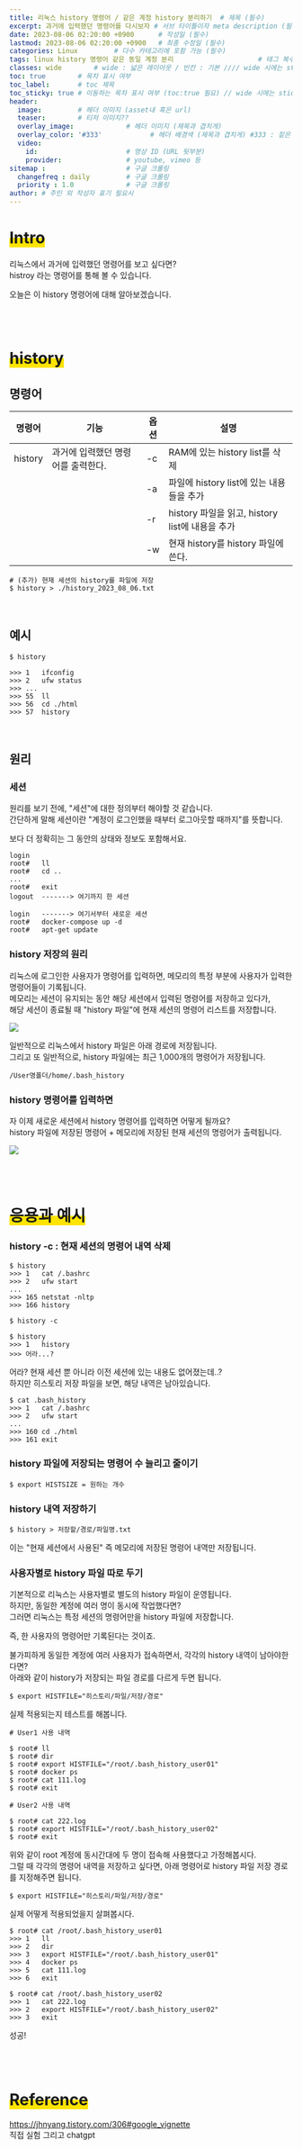 ```yaml
---
title: 리눅스 history 명령어 / 같은 계정 history 분리하기  # 제목 (필수)
excerpt: 과거에 입력했던 명령어를 다시보자 # 서브 타이틀이자 meta description (필수)
date: 2023-08-06 02:20:00 +0900      # 작성일 (필수)
lastmod: 2023-08-06 02:20:00 +0900   # 최종 수정일 (필수)
categories: Linux         # 다수 카테고리에 포함 가능 (필수)
tags: linux history 명령어 같은 동일 계정 분리                     # 태그 복수개 가능 (필수)
classes: wide        # wide : 넓은 레이아웃 / 빈칸 : 기본 //// wide 시에는 sticky toc 불가
toc: true        # 목차 표시 여부
toc_label:       # toc 제목
toc_sticky: true # 이동하는 목차 표시 여부 (toc:true 필요) // wide 시에는 sticky toc 불가
header: 
  image:         # 헤더 이미지 (asset내 혹은 url)
  teaser:        # 티저 이미지??
  overlay_image:             # 헤더 이미지 (제목과 겹치게)
  overlay_color: '#333'            # 헤더 배경색 (제목과 겹치게) #333 : 짙은 회색 (필수)
  video:
    id:                      # 영상 ID (URL 뒷부분)
    provider:                # youtube, vimeo 등
sitemap :                    # 구글 크롤링
  changefreq : daily         # 구글 크롤링
  priority : 1.0             # 구글 크롤링
author: # 주인 외 작성자 표기 필요시
---
```

<!--postNo: 20230806_001-->

# <span style='background:linear-gradient(to top, #FFE400 50%, transparent 50%)'>Intro</span>

리눅스에서 과거에 입력했던 명령어를 보고 싶다면?  
histroy 라는 명령어를 통해 볼 수 있습니다.  

오늘은 이 history 명령어에 대해 알아보겠습니다.  

<br>
<br>

# <span style='background:linear-gradient(to top, #FFE400 50%, transparent 50%)'>history</span>

## 명령어

|명령어|기능|옵션|설명|
|---|---|---|---|
|history|과거에 입력했던 명령어를 출력한다.|-c|RAM에 있는 history list를 삭제|
|||-a|파일에 history list에 있는 내용들을 추가|
|||-r|history 파일을 읽고, history list에 내용을 추가|
|||-w|현재 history를 history 파일에 쓴다.|

```terminal
# (추가) 현재 세션의 history를 파일에 저장
$ history > ./history_2023_08_06.txt
```

<br>

## 예시  

```terminal
$ history

>>> 1   ifconfig
>>> 2   ufw status
>>> ...
>>> 55  ll
>>> 56  cd ./html
>>> 57  history
```

<br>

## 원리

### 세션  

원리를 보기 전에, "세션"에 대한 정의부터 해야할 것 같습니다.  
간단하게 말해 세션이란 "계정이 로그인했을 때부터 로그아웃할 때까지"를 뜻합니다.  

보다 더 정확히는 그 동안의 상태와 정보도 포함해서요.  

```terminal
login
root#   ll
root#   cd ..
...
root#   exit
logout  -------> 여기까지 한 세션

login   -------> 여기서부터 새로운 세션
root#   docker-compose up -d
root#   apt-get update
```

### history 저장의 원리  

리눅스에 로그인한 사용자가 명령어를 입력하면, 메모리의 특정 부분에 사용자가 입력한 명령어들이 기록됩니다.  
메모리는 세션이 유지되는 동안 해당 세션에서 입력된 명령어를 저장하고 있다가,  
해당 세션이 종료될 때 "history 파일"에 현재 세션의 명령어 리스트를 저장합니다.  

![](/assets/images/20230806_001_001.png)

일반적으로 리눅스에서 history 파일은 아래 경로에 저장됩니다.  
그리고 또 일반적으로, history 파일에는 최근 1,000개의 명령어가 저장됩니다.  

```terminal
/User명폴더/home/.bash_history
```


### history 명령어를 입력하면

자 이제 새로운 세션에서 history 명령어를 입력하면 어떻게 될까요?  
history 파일에 저장된 명령어 + 메모리에 저장된 현재 세션의 명령어가 출력됩니다.  

![](/assets/images/20230806_001_002.png)

<br>
<br>

# <span style='background:linear-gradient(to top, #FFE400 50%, transparent 50%)'>응용과 예시</span>  

### history -c : 현재 세션의 명령어 내역 삭제

```terminal
$ history
>>> 1   cat /.bashrc
>>> 2   ufw start
...
>>> 165 netstat -nltp
>>> 166 history

$ history -c

$ history
>>> 1   history
>>> 어라...?
```

어라? 현재 세션 뿐 아니라 이전 세션에 있는 내용도 없어졌는데..?  
하지만 히스토리 저장 파일을 보면, 해당 내역은 남아있습니다.  

```terminal
$ cat .bash_history
>>> 1   cat /.bashrc
>>> 2   ufw start
...
>>> 160 cd ./html
>>> 161 exit
```

### history 파일에 저장되는 명령어 수 늘리고 줄이기  

```terminal
$ export HISTSIZE = 원하는 개수
```

### history 내역 저장하기  

```terminal
$ history > 저장할/경로/파일명.txt
```

이는 "현재 세션에서 사용된" 즉 메모리에 저장된 명령어 내역만 저장됩니다.  

### 사용자별로 history 파일 따로 두기  

기본적으로 리눅스는 사용자별로 별도의 history 파일이 운영됩니다.  
하지만, 동일한 계정에 여러 명이 동시에 작업했다면?  
그러면 리눅스는 특정 세션의 명령어만을 history 파일에 저장합니다.  

즉, 한 사용자의 명령어만 기록된다는 것이죠.    

불가피하게 동일한 계정에 여러 사용자가 접속하면서, 각각의 history 내역이 남아야한다면?  
아래와 같이 history가 저장되는 파일 경로를 다르게 두면 됩니다.  

```terminal
$ export HISTFILE="히스토리/파일/저장/경로"
```

실제 적용되는지 테스트를 해봅니다.  

```terminal
# User1 사용 내역

$ root# ll
$ root# dir
$ root# export HISTFILE="/root/.bash_history_user01"
$ root# docker ps
$ root# cat 111.log
$ root# exit
```

```terminal
# User2 사용 내역

$ root# cat 222.log
$ root# export HISTFILE="/root/.bash_history_user02"
$ root# exit
```

위와 같이 root 계정에 동시간대에 두 명이 접속해 사용했다고 가정해봅시다.  
그럴 때 각각의 명령어 내역을 저장하고 싶다면, 아래 명령어로 history 파일 저장 경로를 지정해주면 됩니다.  

```terminal
$ export HISTFILE="히스토리/파일/저장/경로"
```

실제 어떻게 적용되었을지 살펴봅시다.  

```terminal
$ root# cat /root/.bash_history_user01
>>> 1   ll
>>> 2   dir
>>> 3   export HISTFILE="/root/.bash_history_user01"
>>> 4   docker ps
>>> 5   cat 111.log
>>> 6   exit

$ root# cat /root/.bash_history_user02
>>> 1   cat 222.log
>>> 2   export HISTFILE="/root/.bash_history_user02"
>>> 3   exit
```

성공!  


<br>
<br>

# <span style='background:linear-gradient(to top, #FFE400 50%, transparent 50%)'>Reference</span>

https://jhnyang.tistory.com/306#google_vignette  
직접 실험 그리고 chatgpt